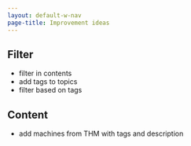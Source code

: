 ```yaml
---
layout: default-w-nav
page-title: Improvement ideas
---
```


## Filter
* filter in contents
* add tags to topics
* filter based on tags

## Content
* add machines from THM with tags and description
